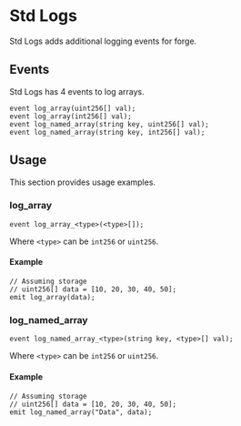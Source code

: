 # Std Logs

Std Logs adds additional logging events for forge.

## Events

Std Logs has 4 events to log arrays.

```solidity
event log_array(uint256[] val);
event log_array(int256[] val);
event log_named_array(string key, uint256[] val);
event log_named_array(string key, int256[] val);
```

## Usage

This section provides usage examples.

### log\_array

```solidity
event log_array_<type>(<type>[]);
```

Where `<type>` can be `int256` or `uint256`.

#### Example

```solidity
// Assuming storage
// uint256[] data = [10, 20, 30, 40, 50]; 
emit log_array(data);
```

### log\_named\_array

```solidity
event log_named_array_<type>(string key, <type>[] val);
```

Where `<type>` can be `int256` or `uint256`.

#### Example

```solidity
// Assuming storage
// uint256[] data = [10, 20, 30, 40, 50]; 
emit log_named_array("Data", data);
```
